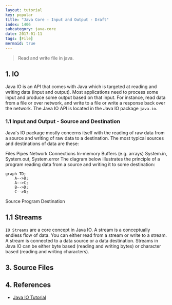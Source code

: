 ```yaml
---
layout: tutorial
key: popular
title: "Java Core - Input and Output - Draft"
index: 1406
subcategory: java-core
date: 2017-01-11
tags: [File]
mermaid: true
---
```


> Read and write file in java.

## 1. IO
Java IO is an API that comes with Java which is targeted at reading and writing data (input and output). Most applications need to process some input and produce some output based on that input. For instance, read data from a file or over network, and write to a file or write a response back over the network. The Java IO API is located in the Java IO package `java.io`.
### 1.1 Input and Output - Source and Destination
Java's IO package mostly concerns itself with the reading of raw data from a source and writing of raw data to a destination. The most typical sources and destinations of data are these:

Files
Pipes
Network Connections
In-memory Buffers (e.g. arrays)
System.in, System.out, System.error
The diagram below illustrates the principle of a program reading data from a source and writing it to some destination:

```mermaid
graph TD;
    A-->B;
    A-->C;
    B-->D;
    C-->D;
```

Source
Program
Destination

## 1.1 Streams
`IO Streams` are a core concept in Java IO. A stream is a conceptually endless flow of data. You can either read from a stream or write to a stream. A stream is connected to a data source or a data destination. Streams in Java IO can be either byte based (reading and writing bytes) or character based (reading and writing characters).

## 3. Source Files


## 4. References
* [Java IO Tutorial](http://tutorials.jenkov.com/java-io/index.html)

